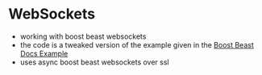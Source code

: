 # WebSockets
- working with boost beast websockets
- the code is a tweaked version of the example given in the [Boost Beast Docs Example](https://www.boost.org/doc/libs/master/libs/beast/example/websocket/client/async-ssl/websocket_client_async_ssl.cpp)
- uses async boost beast websockets over ssl
